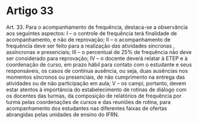 # Artigo 33

Art. 33. Para o acompanhamento de frequência, destaca-se a observância aos seguintes aspectos:
I – o controle de frequência terá finalidade de acompanhamento, e não de reprovação;
II – o acompanhamento de frequência deve ser feito para a realização das atividades síncronas , assíncronas e presenciais;
III – o percentual de 25% de frequência não deve ser considerado para reprovação;
IV – o docente deverá relatar à ETEP e à coordenação de curso, em prazo hábil para contato com o estudante e seus responsáveis,
os casos de contínua ausência, ou seja, duas ausências nos momentos síncronos ou presenciais, de não cumprimento na entrega das
atividades ou de não participação em aula;
V – os campi, portanto, devem estar atentos à importância do estabelecimento de rotinas de diálogo com os docentes das turmas, da
composição de relatórios de frequência por turma pelas coordenações de cursos e das reuniões de rotina, para acompanhamento dos
estudantes nas diferentes faixas de ofertas abrangidas pelas unidades de ensino do IFRN.
